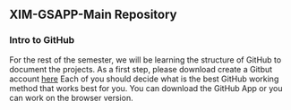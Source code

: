 ## XIM-GSAPP-Main Repository
 
### Intro to GitHub

For the rest of the semester, we will be learning the structure of GitHub to document the projects. As a first step, please download create a Gitbut account [here](https://github.com/)
Each of you should decide what is the best GitHub working method that works best for you. You can download the GitHub App or you can work on the browser version. 
